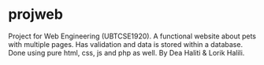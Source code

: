 # projweb
Project for Web Engineering (UBTCSE1920). A functional website about pets with multiple pages. Has validation and data is stored within a database. Done using pure html, css, js and php as well.
By Dea Haliti & Lorik Halili.
